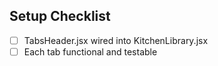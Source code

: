## Setup Checklist
- [ ] TabsHeader.jsx wired into KitchenLibrary.jsx
- [ ] Each tab functional and testable